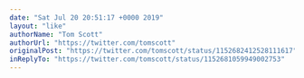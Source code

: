 ```yaml
---
date: "Sat Jul 20 20:51:17 +0000 2019"
layout: "like"
authorName: "Tom Scott"
authorUrl: "https://twitter.com/tomscott"
originalPost: "https://twitter.com/tomscott/status/1152682412528111617"
inReplyTo: "https://twitter.com/tomscott/status/1152681059949002753"
---
```

